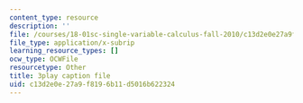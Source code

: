 ```yaml
---
content_type: resource
description: ''
file: /courses/18-01sc-single-variable-calculus-fall-2010/c13d2e0e27a9f8196b11d5016b622324_1424365.srt
file_type: application/x-subrip
learning_resource_types: []
ocw_type: OCWFile
resourcetype: Other
title: 3play caption file
uid: c13d2e0e-27a9-f819-6b11-d5016b622324
---
```


